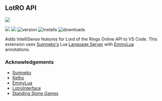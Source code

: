## LotRO API
[![](https://github.com/lunarwtr/vscode-lotro-api/raw/main/img/vscode-lotro-api.png)](https://marketplace.visualstudio.com/items?itemName=lunarwtr.lotro-api)

[![](https://img.shields.io/github/license/lunarwtr/vscode-lotro-api)](https://opensource.org/licenses/MIT)
[![](https://img.shields.io/github/v/release/lunarwtr/vscode-lotro-api)](https://github.com/lunarwtr/vscode-lotro-api/releases)
![version](https://vsmarketplacebadge.apphb.com/version-short/lunarwtr.lotro-api.svg)
![installs](https://vsmarketplacebadge.apphb.com/installs-short/lunarwtr.lotro-api.svg)
![downloads](https://vsmarketplacebadge.apphb.com/downloads-short/lunarwtr.lotro-api.svg)

Adds IntelliSense features for Lord of the Rings Online API to VS Code. This extension uses [Sumneko's](https://marketplace.visualstudio.com/items?itemName=sumneko.lua) Lua [Language Server](https://microsoft.github.io/language-server-protocol/) with [EmmyLua](https://github.com/sumneko/lua-language-server/wiki/EmmyLua-Annotations) annotations.

### Acknowledgements
* [Sumneko](https://github.com/Sumneko)
* [Ketho](https://github.com/Ketho)
* [EmmyLua](https://github.com/EmmyLua)
* [LotroInterface](https://www.lotrointerface.com/)
* [Standing Stone Games](https://www.standingstonegames.com/)
